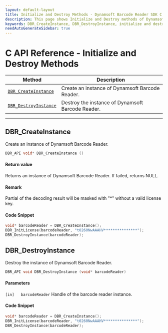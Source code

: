 ```yaml
---
layout: default-layout
title: Initialize and Destroy Methods - Dynamsoft Barcode Reader SDK C Edition API Reference
description: This page shows Initialize and Destroy methods of Dynamsoft Barcode Reader SDK C Edition.
keywords: DBR_CreateInstance, DBR_DestroyInstance, initialize and destroy methods, api reference, c
needAutoGenerateSidebar: true
---
```



# C API Reference - Initialize and Destroy Methods

  | Method               | Description |
  |----------------------|-------------|
  | [`DBR_CreateInstance`](#dbr_createinstance) | Create an instance of Dynamsoft Barcode Reader. |
  | [`DBR_DestroyInstance`](#dbr_destroyinstance) | Destroy the instance of Dynamsoft Barcode Reader. |
  
  ---
  
   




## DBR_CreateInstance
Create an instance of Dynamsoft Barcode Reader.


```c
DBR_API void* DBR_CreateInstance ()	
```   

#### Return value
Returns an instance of Dynamsoft Barcode Reader. If failed, returns NULL.


#### Remark
Partial of the decoding result will be masked with "\*" without a valid license key.

#### Code Snippet
```c
void* barcodeReader = DBR_CreateInstance();
DBR_InitLicense(barcodeReader, "t0260NwAAAHV***************");
DBR_DestroyInstance(barcodeReader);
```








## DBR_DestroyInstance
Destroy the instance of Dynamsoft Barcode Reader.

```c
DBR_API void DBR_DestroyInstance (void* barcodeReader)	
```   
   
#### Parameters
`[in]	barcodeReader` Handle of the barcode reader instance.

#### Code Snippet
```c
void* barcodeReader = DBR_CreateInstance();
DBR_InitLicense(barcodeReader, "t0260NwAAAHV***************");
DBR_DestroyInstance(barcodeReader);
```

